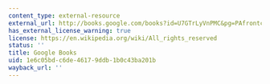 ```yaml
---
content_type: external-resource
external_url: http://books.google.com/books?id=U7GTrLyVnPMC&pg=PAfrontcover
has_external_license_warning: true
license: https://en.wikipedia.org/wiki/All_rights_reserved
status: ''
title: Google Books
uid: 1e6c05bd-c6de-4617-9ddb-1b0c43ba201b
wayback_url: ''
---
```

